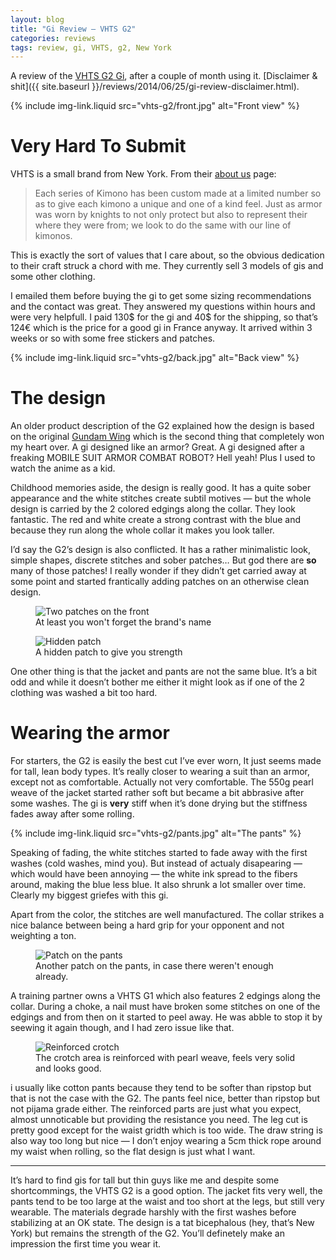 ```yaml
---
layout: blog
title: "Gi Review — VHTS G2"
categories: reviews
tags: review, gi, VHTS, g2, New York
---
```

A review of the [VHTS G2 Gi](http://veryhardtosubmit.com/shop/bjj-gi/g2-brazilian-jiu-jitsu-gi/), after a couple of month using it. [Disclaimer & shit]({{ site.baseurl }}/reviews/2014/06/25/gi-review-disclaimer.html).

{% include img-link.liquid src="vhts-g2/front.jpg" alt="Front view" %}

# Very Hard To Submit
VHTS is a small brand from New York. From their [about us](http://veryhardtosubmit.com/about-us/) page:

> Each series of Kimono has been custom made at a limited number so as to give each kimono a unique and one of a kind feel. Just as armor was worn by knights to not only protect but also to represent their where they were from; we look to do the same with our line of kimonos.

This is exactly the sort of values that I care about, so the obvious dedication to their craft struck a chord with me. They currently sell 3 models of gis and some other clothing.

I emailed them before buying the gi to get some sizing recommendations and the contact was great. They answered my questions within hours and were very helpfull. I paid 130$ for the gi and 40$ for the shipping, so that’s 124€ which is the price for a good gi in France anyway. It arrived within 3 weeks or so with some free stickers and patches.

{% include img-link.liquid src="vhts-g2/back.jpg" alt="Back view" %}

# The design
An older product description of the G2 explained how the design is based on the original [Gundam Wing](https://www.google.fr/search?q=gundam+wing&client=firefox-nightly&hs=mms&rls=org.mozilla:en-US:unofficial&channel=fflb&source=lnms&tbm=isch&sa=X&ei=56LnU8DyGeeh0QW_hoDwCA&ved=0CAgQ_AUoAQ) which is the second thing that completely won my heart over. A gi designed like an armor? Great. A gi designed after a freaking MOBILE SUIT ARMOR COMBAT ROBOT? Hell yeah! Plus I used to watch the anime as a kid.

Childhood memories aside, the design is really good. It has a quite sober appearance and the white stitches create subtil motives — but the whole design is carried by the 2 colored edgings along the collar. They look fantastic. The red and white create a strong contrast with the blue and because they run along the whole collar it makes you look taller.

I’d say the G2’s design is also conflicted. It has a rather minimalistic look, simple shapes, discrete stitches and sober patches… But god there are **so** many of those patches! I really wonder if they didn’t get carried away at some point and started frantically adding patches on an otherwise clean design.

<figure class="illustration">
	<img src="{{ site.img }}vhts-g2/patches.jpg" alt="Two patches on the front" />
	<figcaption>
		At least you won't forget the brand's name
	</figcaption>
</figure>

<figure class="illustration">
	<img src="{{ site.img }}vhts-g2/hidden.jpg" alt="Hidden patch" />
	<figcaption>
		A hidden patch to give you strength
	</figcaption>
</figure>

One other thing is that the jacket and pants are not the same blue.  It’s a bit odd and while it doesn’t bother me either it might look as if one of the 2 clothing was washed a bit too hard.


# Wearing the armor

For starters, the G2 is easily the best cut I’ve ever worn, It just seems made for tall, lean body types. It’s really closer to wearing a suit than an armor, except not as comfortable. Actually not very comfortable. The 550g pearl weave of the jacket started rather soft but became a bit abbrasive after some washes. The gi is **very** stiff when it’s done drying but the stiffness fades away after some rolling.

{% include img-link.liquid src="vhts-g2/pants.jpg" alt="The pants" %}

Speaking of fading, the white stitches started to fade away with the first washes (cold washes, mind you). But instead of actualy disapearing — which would have been annoying — the white ink spread to the fibers around, making the blue less blue. It also shrunk a lot smaller over time. Clearly my biggest griefes with this gi.

Apart from the color, the stitches are well manufactured. The collar strikes a nice balance between being a hard grip for your opponent and not weighting a ton.

<figure class="illustration">
	<img src="{{ site.img }}vhts-g2/pants-patch.jpg" alt="Patch on the pants" />
	<figcaption>
		Another patch on the pants, in case there weren't enough already.
	</figcaption>
</figure>

A training partner owns a VHTS G1 which also features 2 edgings along the collar. During a choke, a nail must have broken some stitches on one of the edgings and from then on it started to peel away. He was abble to stop it by seewing it again though, and I had zero issue like that.

<figure class="illustration">
	<img src="{{ site.img }}vhts-g2/crotch.jpg" alt="Reinforced crotch" />
	<figcaption>
		The crotch area is reinforced with pearl weave, feels very solid and looks good.
	</figcaption>
</figure>

i usually like cotton pants because they tend to be softer than ripstop but that is not the case with the G2. The pants feel nice, better than ripstop but not pijama grade either. The reinforced parts are just what you expect, almost unnoticable but providing the resistance you need. The leg cut is pretty good except for the waist gridth which is too wide. The draw string is also way too long but nice — I don’t enjoy wearing a 5cm thick rope around my waist when rolling, so the flat design is just what I want.

***

It’s hard to find gis for tall but thin guys like me and despite some shortcommings, the VHTS G2 is a good option. The jacket fits very well, the pants tend to be too large at the waist and too short at the legs, but still very wearable. The materials degrade harshly with the first washes before stabilizing at an OK state. The design is a tat bicephalous (hey, that’s New York) but remains the strength of the G2. You’ll definetely make an impression the first time you wear it.